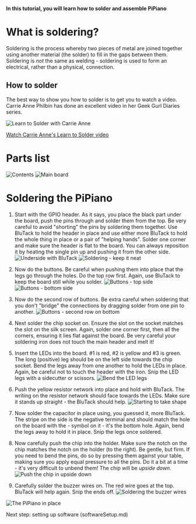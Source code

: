 **In this tutorial, you will learn how to solder and assemble PiPiano**

# What is soldering?
Soldering is the process whereby two pieces of metal are joined together using another material
(the solder) to fill in the gaps between them. Soldering is *not* the same as welding - soldering
is used to form an electrical, rather than a physical, connection. 

## How to solder
The best way to show you how to solder is to get you to watch a video. Carrie Anne Philbin
has done an excellent video in her Geek Gurl Diaries series.

![Learn to Solder with Carrie Anne](https://lh4.googleusercontent.com/proxy/p2tTllwxErbkxCLyGOQbmaLiNrWtC7TQm5s5vKxWBBOHZoiu1P5yb50LC4sUWUH9Tnxg9aqWf6boo669VpfcnMIf4LA=w506-h285-n)

[Watch Carrie Anne's Learn to Solder video](http://www.youtube.com/watch?v=P5L4Gl6Q4Xo)

# Parts list
![Contents](https://lh5.googleusercontent.com/-_ZR2-0ZpTEU/VCCJg1BuDlI/AAAAAAAAQHk/-BBBe-tqOdI/w1280-h720-no/20140813_185400.jpg)
![Main board](https://lh3.googleusercontent.com/-bAdWL0yfNns/VCCJg5jJIgI/AAAAAAAAQHk/lMhdz_zQQss/w1153-h865-no/20140813_185623.jpg)

# Soldering the PiPiano
1. Start with the GPIO header. As it says, you place the black part under the board, push the pins through
and solder them from the top. Be very careful to avoid "shorting" the pins by soldering them together.
Use BluTack to hold the header in place and use either more BluTack to hold the whole thing in place
or a pair of "helping hands". Solder one corner and make sure the header is flat to the board. You
can always reposition it by heating the single pin up and pushing it from the other side.
![Underside with BluTack](https://lh4.googleusercontent.com/-koYtepWpF7k/VCCJgwUcirI/AAAAAAAAQHk/VuzyLg37YCw/w1153-h865-no/20140813_191449.jpg)
![Soldering - keep it neat](https://lh4.googleusercontent.com/-lDvi2aqn_gg/VCCJg8nZUrI/AAAAAAAAQHk/svcEvR8IGaU/w649-h865-no/20140813_202504.jpg)

1. Now do the buttons. Be careful when pushing them into place that the legs go through the holes. Do
the top row first. Again, use BluTack to keep the board still while you solder.
![Buttons - top side](https://lh6.googleusercontent.com/-EN9t35aTH9Q/VCCJg5jbKtI/AAAAAAAAQHk/2ujy-fGMJNg/w649-h865-no/20140813_202736.jpg)
![Buttons - bottom side](https://lh4.googleusercontent.com/-3wi4u59KuSE/VCCJgyojXXI/AAAAAAAAQHk/phWzZz8Mv5k/w649-h865-no/20140813_202747.jpg)

1. Now do the second row of buttons. Be extra careful when soldering that you don't "bridge" the connections
by dragging solder from one pin to another.
![Buttons - second row on bottom](https://lh5.googleusercontent.com/-r5CaWdp3-mw/VCCJgxVMssI/AAAAAAAAQHk/MuJbhtk4xcg/w649-h865-no/20140813_210302.jpg)

1. Next solder the chip socket on. Ensure the slot on the socket matches the slot on the silk screen.
Again, solder one corner first, then all the corners, ensuring it lies flat against the board. Be very
careful your soldering iron does not touch the main header and melt it!

1. Insert the LEDs into the board. #1 is red, #2 is yellow and #3 is green. The long (positive)
leg should be on the left side towards the chip socket. Bend the legs away from one another to
hold the LEDs in place. Again, be careful not to touch the header with the iron. Snip
the LED legs with a sidecutter or scissors.
![Bend the LED legs](https://lh6.googleusercontent.com/-dtLJv2iHG80/VCCJg6gH0EI/AAAAAAAAQHk/C98GnjWGUK4/w649-h865-no/20140813_211312.jpg)

1. Push the yellow resistor network into place and hold with BluTack. The writing on the resistor
network should face towards the LEDs. Make sure it stands up straight - the BluTack should help.
![Starting to take shape](https://lh5.googleusercontent.com/-g15WEuhdwGA/VCCJg4VW1GI/AAAAAAAAQHk/pDMlttDCBNE/w649-h865-no/20140813_211950.jpg)

1. Now solder the capacitor in place using, you guessed it, more BluTack. The stripe on the side is the
negative terminal and should match the hole on the board with the - symbol on it - it's the
bottom hole. Again, bend the legs away to hold it in place. Snip the legs once soldered.
1. Now carefully push the chip into the holder. Make sure the notch on the chip matches the notch on the holder
(to the right). Be gentle, but firm. If you need to bend the pins, do so by pressing them against your table,
making sure you apply equal pressure to all the pins. Do it a bit at a time - it's very difficult
to unbend them! The chip will be _upside down_.
![Push the chip in upside down](https://lh4.googleusercontent.com/-hTVWVmeFcqc/VCCJg2DZuFI/AAAAAAAAQHk/gJ6sa3FKBbU/w649-h865-no/20140813_213044.jpg)

1. Carefully solder the buzzer wires on. The red wire goes at the top. BluTack will help again. Snip the ends off.
![Soldering the buzzer wires](https://lh5.googleusercontent.com/-qqZi19K8Vz0/VCCJg9w2W9I/AAAAAAAAQHk/fjS_8sf8Kw0/w649-h865-no/20140813_213057.jpg)

![The PiPiano in place](https://lh5.googleusercontent.com/-v2NyAO6Ko6s/VCCJgzHh-hI/AAAAAAAAQHk/pvfpfymjbJY/w1153-h865-no/20140813_213503.jpg)

Next step: setting up software (softwareSetup.md)
